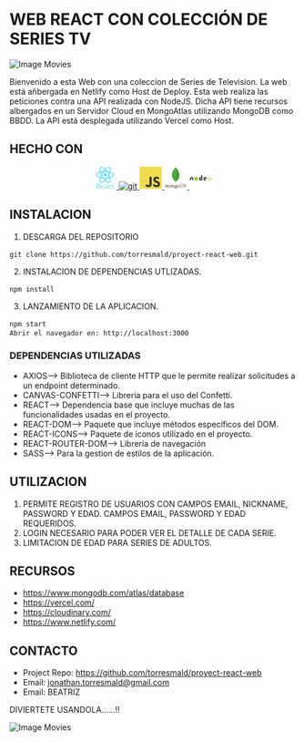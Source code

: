 # WEB REACT CON COLECCIÓN DE SERIES TV

![Image Movies](https://c7.alamy.com/compes/h7gegn/coleccion-de-16…drados-negros-con-esquinas-redondeadas-h7gegn.jpg)

Bienvenido a esta Web con una coleccion de Series de Television.
La web está añbergada en Netlify como Host de Deploy.
Esta web realiza las peticiones contra una API realizada con NodeJS.
Dicha API tiene recursos albergados en un Servidor Cloud en MongoAtlas utilizando MongoDB como BBDD. La API está desplegada utilizando Vercel como Host.

## HECHO CON

<p align="center"> 
    <a href="https://reactjs.org/" target="_blank"> <img src="https://raw.githubusercontent.com/devicons/devicon/master/icons/react/react-original-wordmark.svg" alt="react" width="40" height="40"/> </a> 
    <a href="https://git-scm.com/" target="_blank"> <img src="https://www.vectorlogo.zone/logos/git-scm/git-scm-icon.svg" alt="git" width="40" height="40"/> </a> 
    <a href="https://developer.mozilla.org/en-US/docs/Web/JavaScript" target="_blank"> <img src="https://raw.githubusercontent.com/devicons/devicon/master/icons/javascript/javascript-original.svg" alt="javascript" width="40" height="40"/> </a> 
    <a href="https://www.mongodb.com/" target="_blank"> <img src="https://raw.githubusercontent.com/devicons/devicon/master/icons/mongodb/mongodb-original-wordmark.svg" alt="mongodb" width="40" height="40"/> </a> 
    <a href="https://nodejs.org" target="_blank"> <img src="https://raw.githubusercontent.com/devicons/devicon/master/icons/nodejs/nodejs-original-wordmark.svg" alt="nodejs" width="40" height="40"/> </a> 
</p>

## INSTALACION

1. DESCARGA DEL REPOSITORIO
```
git clone https://github.com/torresmald/proyect-react-web.git
```
2. INSTALACION DE DEPENDENCIAS UTLIZADAS.
```
npm install
```
3. LANZAMIENTO DE LA APLICACION.
```
npm start
Abrir el navegador en: http://localhost:3000
```



### DEPENDENCIAS UTILIZADAS

- AXIOS--> Biblioteca de cliente HTTP que le permite realizar solicitudes a un endpoint determinado.
- CANVAS-CONFETTI--> Librería para el uso del Confetti.
- REACT--> Dependencia base que incluye muchas de las funcionalidades usadas en el proyecto.
- REACT-DOM--> Paquete que incluye métodos específicos del DOM.
- REACT-ICONS--> Paquete de iconos utilizado en el proyecto.
- REACT-ROUTER-DOM--> Librería de navegación
- SASS--> Para la gestion de estilos de la aplicación.

## UTILIZACION

1. PERMITE REGISTRO DE USUARIOS CON CAMPOS EMAIL, NICKNAME, PASSWORD Y EDAD. CAMPOS EMAIL, PASSWORD Y EDAD REQUERIDOS. 
2. LOGIN NECESARIO PARA PODER VER EL DETALLE DE CADA SERIE. 
3. LIMITACION DE EDAD PARA SERIES DE ADULTOS.

## RECURSOS

- https://www.mongodb.com/atlas/database
- https://vercel.com/
- https://cloudinary.com/
- https://www.netlify.com/

## CONTACTO

- Project Repo: https://github.com/torresmald/proyect-react-web
- Email: jonathan.torresmald@gmail.com
- Email: BEATRIZ

DIVIERTETE USANDOLA......!!

![Image Movies](https://res.cloudinary.com/dpyvlsksj/image/upload/v1670418107/u06tjvt3rdseazby8apn.gif)
